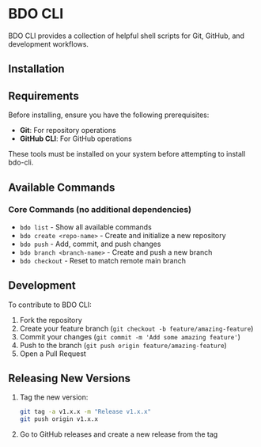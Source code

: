 # BDO CLI

BDO CLI provides a collection of helpful shell scripts for Git, GitHub, and development workflows.

## Installation

## Requirements

Before installing, ensure you have the following prerequisites:
- **Git**: For repository operations
- **GitHub CLI**: For GitHub operations

These tools must be installed on your system before attempting to install bdo-cli.

## Available Commands

### Core Commands (no additional dependencies)
- `bdo list` - Show all available commands
- `bdo create <repo-name>` - Create and initialize a new repository
- `bdo push` - Add, commit, and push changes
- `bdo branch <branch-name>` - Create and push a new branch
- `bdo checkout` - Reset to match remote main branch

## Development

To contribute to BDO CLI:

1. Fork the repository
2. Create your feature branch (`git checkout -b feature/amazing-feature`)
3. Commit your changes (`git commit -m 'Add some amazing feature'`)
4. Push to the branch (`git push origin feature/amazing-feature`)
5. Open a Pull Request

## Releasing New Versions

1. Tag the new version:
   ```bash
   git tag -a v1.x.x -m "Release v1.x.x"
   git push origin v1.x.x
   ```
2. Go to GitHub releases and create a new release from the tag